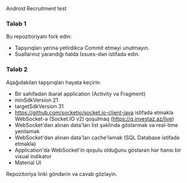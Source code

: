 Android Recruitment test

### Tələb 1
Bu repozitoriyanı fork edin:
* Tapşırıqları yerinə yetirdikcə Commit etməyi unutmayın.
* Suallarınız yarandığı halda Issues-dən istifadə edin.

### Tələb 2
Aşağıdakiları tapşırıqları həyata keçirin:
* Bir səhifədən ibarət application (Activity və Fragment)
* minSdkVersion 21
* targetSdkVersion 31
* https://github.com/socketio/socket.io-client-java istifadə etməklə WebSocket-ə (Socket.IO v2) qoşulmaq (https://q.investaz.az/live)
* WebSocket'dən alınan data'ları list şəklində göstərmək və real-time yeniləmək
* WebSocket'dən alınan data'ları cache'ləmək (SQL Database istifadə etməklə)
* Application'da WebSocket'in qoşulu olduğunu göstərən hər hansı bir visual indikator
* Material UI

Repozitoriya linki göndərin və cavab gözləyin.

